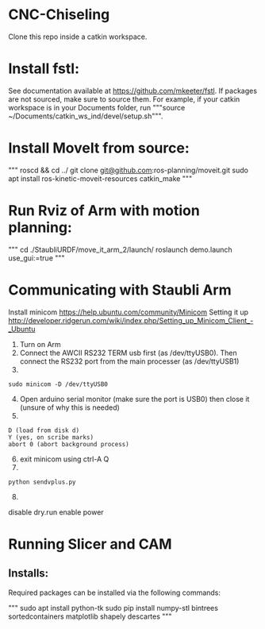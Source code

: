 # CNC-Chiseling

Clone this repo inside a catkin workspace. 

# Install fstl:

See documentation available at https://github.com/mkeeter/fstl.
If packages are not sourced, make sure to source them. For example, if your catkin workspace is in your Documents folder, run """source ~/Documents/catkin_ws_ind/devel/setup.sh""".

# Install MoveIt from source:
"""
roscd && cd ../
git clone git@github.com:ros-planning/moveit.git
sudo apt install ros-kinetic-moveit-resources
catkin_make
"""


# Run Rviz of Arm with motion planning:
 
"""
cd ./StaubliURDF/move_it_arm_2/launch/
roslaunch demo.launch use_gui:=true
"""

# Communicating with Staubli Arm
Install minicom https://help.ubuntu.com/community/Minicom
Setting it up http://developer.ridgerun.com/wiki/index.php/Setting_up_Minicom_Client_-_Ubuntu

1. Turn on Arm
2. Connect the AWCII RS232 TERM usb first (as /dev/ttyUSB0). Then connect the RS232 port from the main processer (as /dev/ttyUSB1)
3. 
```
sudo minicom -D /dev/ttyUSB0
``` 
4. Open arduino serial monitor (make sure the port is USB0) then close it (unsure of why this is needed)
5.
```
D (load from disk d)
Y (yes, on scribe marks)
abort 0 (abort background process)
``` 

6. exit minicom using ctrl-A Q
7.
```
python sendvplus.py 
```
8. 
disable dry.run
enable power

# Running Slicer and CAM

## Installs:

Required packages can be installed via the following commands:

"""
sudo apt install python-tk
sudo pip install numpy-stl bintrees sortedcontainers matplotlib shapely descartes
"""